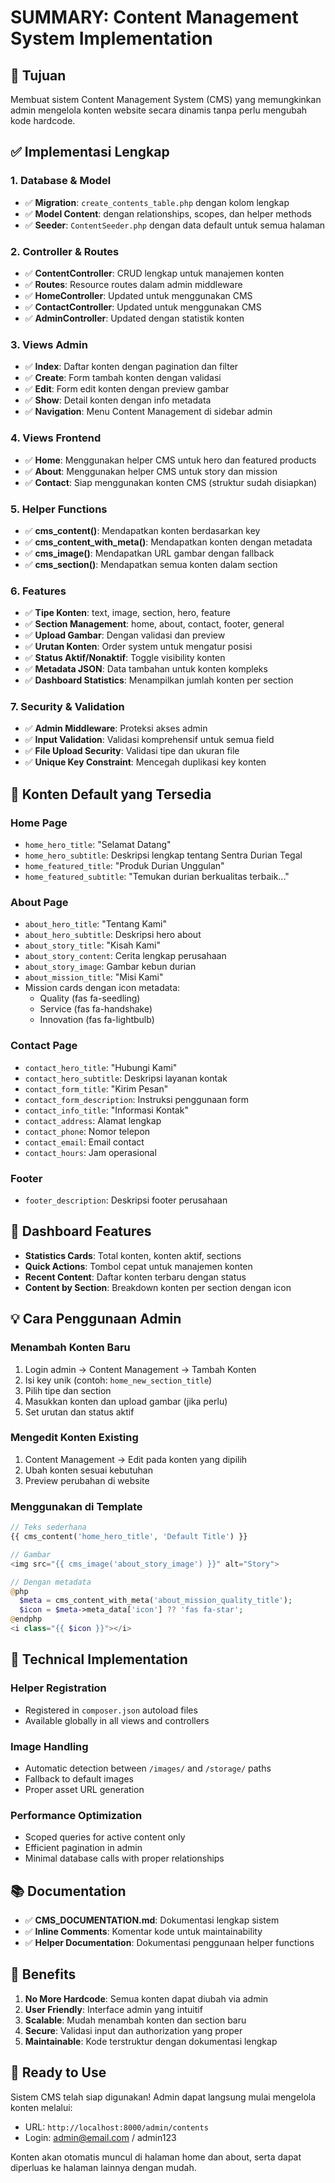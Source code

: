 # SUMMARY: Content Management System Implementation

## 🎯 Tujuan

Membuat sistem Content Management System (CMS) yang memungkinkan admin mengelola konten website secara dinamis tanpa perlu mengubah kode hardcode.

## ✅ Implementasi Lengkap

### 1. Database & Model

-   ✅ **Migration**: `create_contents_table.php` dengan kolom lengkap
-   ✅ **Model Content**: dengan relationships, scopes, dan helper methods
-   ✅ **Seeder**: `ContentSeeder.php` dengan data default untuk semua halaman

### 2. Controller & Routes

-   ✅ **ContentController**: CRUD lengkap untuk manajemen konten
-   ✅ **Routes**: Resource routes dalam admin middleware
-   ✅ **HomeController**: Updated untuk menggunakan CMS
-   ✅ **ContactController**: Updated untuk menggunakan CMS
-   ✅ **AdminController**: Updated dengan statistik konten

### 3. Views Admin

-   ✅ **Index**: Daftar konten dengan pagination dan filter
-   ✅ **Create**: Form tambah konten dengan validasi
-   ✅ **Edit**: Form edit konten dengan preview gambar
-   ✅ **Show**: Detail konten dengan info metadata
-   ✅ **Navigation**: Menu Content Management di sidebar admin

### 4. Views Frontend

-   ✅ **Home**: Menggunakan helper CMS untuk hero dan featured products
-   ✅ **About**: Menggunakan helper CMS untuk story dan mission
-   ✅ **Contact**: Siap menggunakan konten CMS (struktur sudah disiapkan)

### 5. Helper Functions

-   ✅ **cms_content()**: Mendapatkan konten berdasarkan key
-   ✅ **cms_content_with_meta()**: Mendapatkan konten dengan metadata
-   ✅ **cms_image()**: Mendapatkan URL gambar dengan fallback
-   ✅ **cms_section()**: Mendapatkan semua konten dalam section

### 6. Features

-   ✅ **Tipe Konten**: text, image, section, hero, feature
-   ✅ **Section Management**: home, about, contact, footer, general
-   ✅ **Upload Gambar**: Dengan validasi dan preview
-   ✅ **Urutan Konten**: Order system untuk mengatur posisi
-   ✅ **Status Aktif/Nonaktif**: Toggle visibility konten
-   ✅ **Metadata JSON**: Data tambahan untuk konten kompleks
-   ✅ **Dashboard Statistics**: Menampilkan jumlah konten per section

### 7. Security & Validation

-   ✅ **Admin Middleware**: Proteksi akses admin
-   ✅ **Input Validation**: Validasi komprehensif untuk semua field
-   ✅ **File Upload Security**: Validasi tipe dan ukuran file
-   ✅ **Unique Key Constraint**: Mencegah duplikasi key konten

## 🚀 Konten Default yang Tersedia

### Home Page

-   `home_hero_title`: "Selamat Datang"
-   `home_hero_subtitle`: Deskripsi lengkap tentang Sentra Durian Tegal
-   `home_featured_title`: "Produk Durian Unggulan"
-   `home_featured_subtitle`: "Temukan durian berkualitas terbaik..."

### About Page

-   `about_hero_title`: "Tentang Kami"
-   `about_hero_subtitle`: Deskripsi hero about
-   `about_story_title`: "Kisah Kami"
-   `about_story_content`: Cerita lengkap perusahaan
-   `about_story_image`: Gambar kebun durian
-   `about_mission_title`: "Misi Kami"
-   Mission cards dengan icon metadata:
    -   Quality (fas fa-seedling)
    -   Service (fas fa-handshake)
    -   Innovation (fas fa-lightbulb)

### Contact Page

-   `contact_hero_title`: "Hubungi Kami"
-   `contact_hero_subtitle`: Deskripsi layanan kontak
-   `contact_form_title`: "Kirim Pesan"
-   `contact_form_description`: Instruksi penggunaan form
-   `contact_info_title`: "Informasi Kontak"
-   `contact_address`: Alamat lengkap
-   `contact_phone`: Nomor telepon
-   `contact_email`: Email contact
-   `contact_hours`: Jam operasional

### Footer

-   `footer_description`: Deskripsi footer perusahaan

## 📱 Dashboard Features

-   **Statistics Cards**: Total konten, konten aktif, sections
-   **Quick Actions**: Tombol cepat untuk manajemen konten
-   **Recent Content**: Daftar konten terbaru dengan status
-   **Content by Section**: Breakdown konten per section dengan icon

## 💡 Cara Penggunaan Admin

### Menambah Konten Baru

1. Login admin → Content Management → Tambah Konten
2. Isi key unik (contoh: `home_new_section_title`)
3. Pilih tipe dan section
4. Masukkan konten dan upload gambar (jika perlu)
5. Set urutan dan status aktif

### Mengedit Konten Existing

1. Content Management → Edit pada konten yang dipilih
2. Ubah konten sesuai kebutuhan
3. Preview perubahan di website

### Menggunakan di Template

```php
// Teks sederhana
{{ cms_content('home_hero_title', 'Default Title') }}

// Gambar
<img src="{{ cms_image('about_story_image') }}" alt="Story">

// Dengan metadata
@php
  $meta = cms_content_with_meta('about_mission_quality_title');
  $icon = $meta->meta_data['icon'] ?? 'fas fa-star';
@endphp
<i class="{{ $icon }}"></i>
```

## 🔧 Technical Implementation

### Helper Registration

-   Registered in `composer.json` autoload files
-   Available globally in all views and controllers

### Image Handling

-   Automatic detection between `/images/` and `/storage/` paths
-   Fallback to default images
-   Proper asset URL generation

### Performance Optimization

-   Scoped queries for active content only
-   Efficient pagination in admin
-   Minimal database calls with proper relationships

## 📚 Documentation

-   ✅ **CMS_DOCUMENTATION.md**: Dokumentasi lengkap sistem
-   ✅ **Inline Comments**: Komentar kode untuk maintainability
-   ✅ **Helper Documentation**: Dokumentasi penggunaan helper functions

## 🎯 Benefits

1. **No More Hardcode**: Semua konten dapat diubah via admin
2. **User Friendly**: Interface admin yang intuitif
3. **Scalable**: Mudah menambah konten dan section baru
4. **Secure**: Validasi input dan authorization yang proper
5. **Maintainable**: Kode terstruktur dengan dokumentasi lengkap

## 🚀 Ready to Use

Sistem CMS telah siap digunakan! Admin dapat langsung mulai mengelola konten melalui:

-   URL: `http://localhost:8000/admin/contents`
-   Login: admin@email.com / admin123

Konten akan otomatis muncul di halaman home dan about, serta dapat diperluas ke halaman lainnya dengan mudah.
